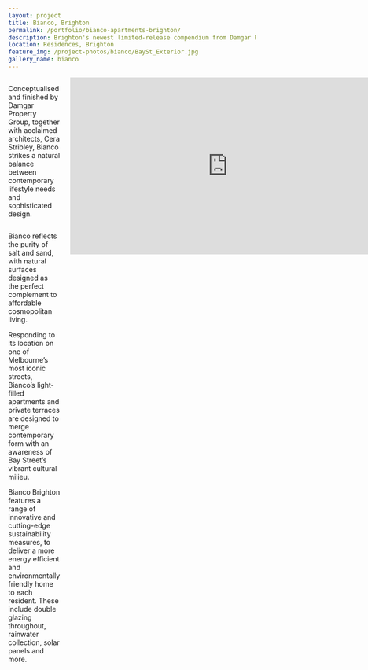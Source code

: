 ```yaml
---
layout: project
title: Bianco, Brighton
permalink: /portfolio/bianco-apartments-brighton/
description: Brighton's newest limited-release compendium from Damgar Property Group presents four individually-crafted residences, design by award-winning Jackson Clements Burrows Architects and masterful landscaping by celebrated landscape architect Jack Merlo.
location: Residences, Brighton
feature_img: /project-photos/bianco/BaySt_Exterior.jpg
gallery_name: bianco
---
```


<div class="row project-detail-content">
  <div class="small-11 medium-10 medium-offset-1 columns">
    <div class="row">
      <div class="large-6 columns">
        <div class="column">
          <p class="project-detail-lead">
            Conceptualised and finished by Damgar Property Group, together with acclaimed architects, Cera Stribley, Bianco strikes a natural balance between contemporary lifestyle needs and sophisticated design.
          </p>
        </div>
      </div>
      <div class="large-6 columns float-left">
        <div class="column">
          <p>Bianco reflects the purity of salt and sand, with natural surfaces designed as the perfect complement to affordable cosmopolitan living.</p>
          <p>
            Responding to its location on one of Melbourne’s most iconic streets, Bianco’s light-filled apartments and private terraces are designed to merge contemporary form with an awareness of Bay Street’s vibrant cultural milieu.
          </p>
          <p>
            Bianco Brighton features a range of innovative and cutting-edge sustainability measures, to deliver a more energy efficient and environmentally friendly home to each resident. These include double glazing throughout, rainwater collection, solar panels and more.
          </p>
        </div>
      </div>
    </div>
    <div class="row testimonial-wrap">
        <div class="large-8 columns small-centered">
          <caption></caption>
          <div class="flex-video widescreen">
            <iframe src="https://player.vimeo.com/video/446399649" width="640" height="360" frameborder="0" allow="autoplay; fullscreen" allowfullscreen></iframe>
          </div>
        </div>
      </div>
  </div>
</div>
